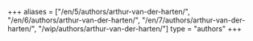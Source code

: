 +++
aliases = ["/en/5/authors/arthur-van-der-harten/", "/en/6/authors/arthur-van-der-harten/", "/en/7/authors/arthur-van-der-harten/", "/wip/authors/arthur-van-der-harten/"]
type = "authors"
+++
